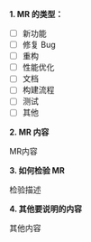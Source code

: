 **1. MR 的类型：**

- [ ] 新功能
- [ ] 修复 Bug
- [ ] 重构
- [ ] 性能优化
- [ ] 文档
- [ ] 构建流程
- [ ] 测试
- [ ] 其他

**2. MR 内容**

MR内容

**3. 如何检验 MR**

检验描述

**4. 其他要说明的内容**

其他内容
